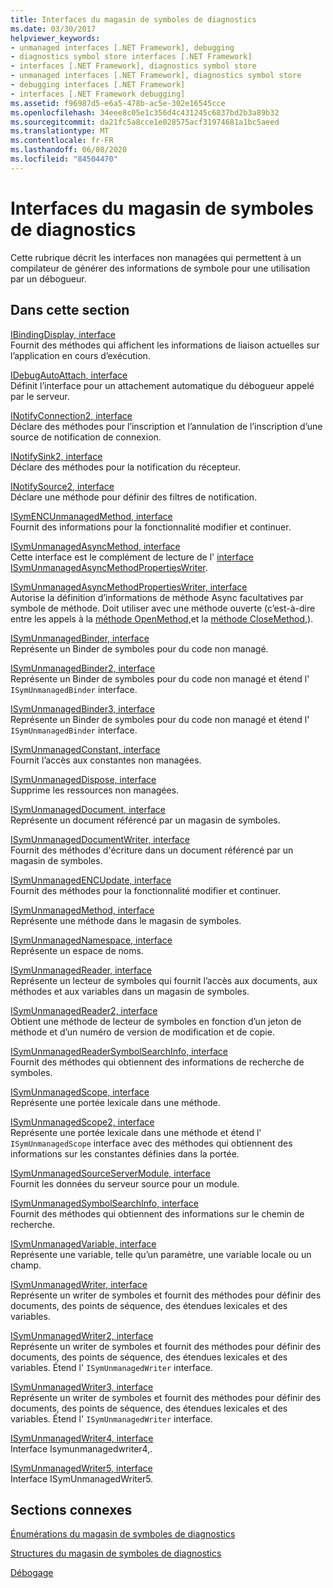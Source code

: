 ```yaml
---
title: Interfaces du magasin de symboles de diagnostics
ms.date: 03/30/2017
helpviewer_keywords:
- unmanaged interfaces [.NET Framework], debugging
- diagnostics symbol store interfaces [.NET Framework]
- interfaces [.NET Framework], diagnostics symbol store
- unmanaged interfaces [.NET Framework], diagnostics symbol store
- debugging interfaces [.NET Framework]
- interfaces [.NET Framework debugging]
ms.assetid: f96987d5-e6a5-478b-ac5e-302e16545cce
ms.openlocfilehash: 34eee8c05e1c356d4c431245c6837bd2b3a89b32
ms.sourcegitcommit: da21fc5a8cce1e028575acf31974681a1bc5aeed
ms.translationtype: MT
ms.contentlocale: fr-FR
ms.lasthandoff: 06/08/2020
ms.locfileid: "84504470"
---
```

# <a name="diagnostics-symbol-store-interfaces"></a>Interfaces du magasin de symboles de diagnostics
Cette rubrique décrit les interfaces non managées qui permettent à un compilateur de générer des informations de symbole pour une utilisation par un débogueur.  
  
## <a name="in-this-section"></a>Dans cette section  
 [IBindingDisplay, interface](ibindingdisplay-interface.md)  
 Fournit des méthodes qui affichent les informations de liaison actuelles sur l’application en cours d’exécution.  
  
 [IDebugAutoAttach, interface](idebugautoattach-interface.md)  
 Définit l’interface pour un attachement automatique du débogueur appelé par le serveur.  
  
 [INotifyConnection2, interface](inotifyconnection2-interface.md)  
 Déclare des méthodes pour l’inscription et l’annulation de l’inscription d’une source de notification de connexion.  
  
 [INotifySink2, interface](inotifysink2-interface.md)  
 Déclare des méthodes pour la notification du récepteur.  
  
 [INotifySource2, interface](inotifysource2-interface.md)  
 Déclare une méthode pour définir des filtres de notification.  
  
 [ISymENCUnmanagedMethod, interface](isymencunmanagedmethod-interface.md)  
 Fournit des informations pour la fonctionnalité modifier et continuer.  
  
 [ISymUnmanagedAsyncMethod, interface](isymunmanagedasyncmethod-interface.md)  
 Cette interface est le complément de lecture de l' [interface ISymUnmanagedAsyncMethodPropertiesWriter](isymunmanagedasyncmethodpropertieswriter-interface.md).  
  
 [ISymUnmanagedAsyncMethodPropertiesWriter, interface](isymunmanagedasyncmethodpropertieswriter-interface.md)  
 Autorise la définition d’informations de méthode Async facultatives par symbole de méthode. Doit utiliser avec une méthode ouverte (c’est-à-dire entre les appels à la [méthode OpenMethod,](isymunmanagedwriter-openmethod-method.md)et la [méthode CloseMethod,](isymunmanagedwriter-closemethod-method.md)).  
  
 [ISymUnmanagedBinder, interface](isymunmanagedbinder-interface.md)  
 Représente un Binder de symboles pour du code non managé.  
  
 [ISymUnmanagedBinder2, interface](isymunmanagedbinder2-interface.md)  
 Représente un Binder de symboles pour du code non managé et étend l' `ISymUnmanagedBinder` interface.  
  
 [ISymUnmanagedBinder3, interface](isymunmanagedbinder3-interface.md)  
 Représente un Binder de symboles pour du code non managé et étend l' `ISymUnmanagedBinder` interface.  
  
 [ISymUnmanagedConstant, interface](isymunmanagedconstant-interface.md)  
 Fournit l’accès aux constantes non managées.  
  
 [ISymUnmanagedDispose, interface](isymunmanageddispose-interface.md)  
 Supprime les ressources non managées.  
  
 [ISymUnmanagedDocument, interface](isymunmanageddocument-interface.md)  
 Représente un document référencé par un magasin de symboles.  
  
 [ISymUnmanagedDocumentWriter, interface](isymunmanageddocumentwriter-interface.md)  
 Fournit des méthodes d'écriture dans un document référencé par un magasin de symboles.  
  
 [ISymUnmanagedENCUpdate, interface](isymunmanagedencupdate-interface.md)  
 Fournit des méthodes pour la fonctionnalité modifier et continuer.  
  
 [ISymUnmanagedMethod, interface](isymunmanagedmethod-interface.md)  
 Représente une méthode dans le magasin de symboles.  
  
 [ISymUnmanagedNamespace, interface](isymunmanagednamespace-interface.md)  
 Représente un espace de noms.  
  
 [ISymUnmanagedReader, interface](isymunmanagedreader-interface.md)  
 Représente un lecteur de symboles qui fournit l’accès aux documents, aux méthodes et aux variables dans un magasin de symboles.  
  
 [ISymUnmanagedReader2, interface](isymunmanagedreader2-interface.md)  
 Obtient une méthode de lecteur de symboles en fonction d’un jeton de méthode et d’un numéro de version de modification et de copie.  
  
 [ISymUnmanagedReaderSymbolSearchInfo, interface](isymunmanagedreadersymbolsearchinfo-interface.md)  
 Fournit des méthodes qui obtiennent des informations de recherche de symboles.  
  
 [ISymUnmanagedScope, interface](isymunmanagedscope-interface.md)  
 Représente une portée lexicale dans une méthode.  
  
 [ISymUnmanagedScope2, interface](isymunmanagedscope2-interface.md)  
 Représente une portée lexicale dans une méthode et étend l' `ISymUnmanagedScope` interface avec des méthodes qui obtiennent des informations sur les constantes définies dans la portée.  
  
 [ISymUnmanagedSourceServerModule, interface](isymunmanagedsourceservermodule-interface.md)  
 Fournit les données du serveur source pour un module.  
  
 [ISymUnmanagedSymbolSearchInfo, interface](isymunmanagedsymbolsearchinfo-interface.md)  
 Fournit des méthodes qui obtiennent des informations sur le chemin de recherche.  
  
 [ISymUnmanagedVariable, interface](isymunmanagedvariable-interface.md)  
 Représente une variable, telle qu’un paramètre, une variable locale ou un champ.  
  
 [ISymUnmanagedWriter, interface](isymunmanagedwriter-interface.md)  
 Représente un writer de symboles et fournit des méthodes pour définir des documents, des points de séquence, des étendues lexicales et des variables.  
  
 [ISymUnmanagedWriter2, interface](isymunmanagedwriter2-interface.md)  
 Représente un writer de symboles et fournit des méthodes pour définir des documents, des points de séquence, des étendues lexicales et des variables. Étend l' `ISymUnmanagedWriter` interface.  
  
 [ISymUnmanagedWriter3, interface](isymunmanagedwriter3-interface.md)  
 Représente un writer de symboles et fournit des méthodes pour définir des documents, des points de séquence, des étendues lexicales et des variables. Étend l' `ISymUnmanagedWriter` interface.  
  
 [ISymUnmanagedWriter4, interface](isymunmanagedwriter4-interface.md)  
 Interface Isymunmanagedwriter4,.  
  
 [ISymUnmanagedWriter5, interface](isymunmanagedwriter5-interface.md)  
 Interface ISymUnmanagedWriter5.  
  
## <a name="related-sections"></a>Sections connexes  
 [Énumérations du magasin de symboles de diagnostics](diagnostics-symbol-store-enumerations.md)  
  
 [Structures du magasin de symboles de diagnostics](diagnostics-symbol-store-structures.md)  
  
 [Débogage](../debugging/index.md)
